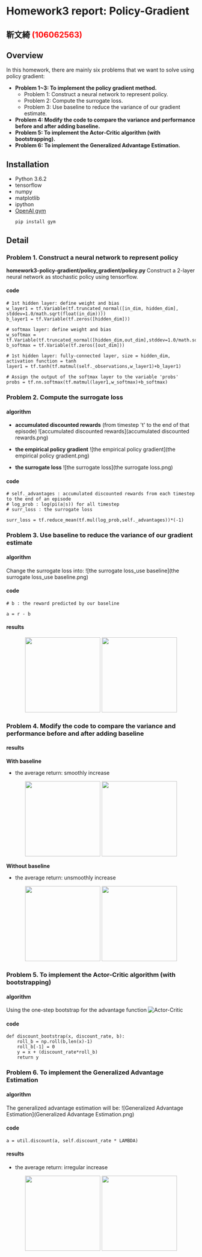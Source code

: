 # Homework3 report: Policy-Gradient 
## 靳文綺 <span style="color:red">(106062563)</span>

## Overview
In this homework, there are mainly six problems that we want to solve using policy gradient:
* <b>Problem 1~3: To implement the policy gradient method.</b> 
	* Problem 1: Construct a neural network to represent policy. 
	* Problem 2: Compute the surrogate loss. 
	* Problem 3: Use baseline to reduce the variance of our gradient estimate.
* <b>Problem 4: Modify the code to compare the variance and performance before and after adding baseline.</b>
* <b>Problem 5: To implement the Actor-Critic algorithm (with bootstrapping).</b>
* <b>Problem 6: To implement the Generalized Advantage Estimation.</b>


## Installation
* Python 3.6.2
* tensorflow
* numpy
* matplotlib
* ipython
* [OpenAI gym](https://github.com/openai/gym)
	```
	pip install gym
	```
	
	
## Detail
### Problem 1. Construct a neural network to represent policy
<b> homework3-policy-gradient/policy_gradient/policy.py </b>
Construct a 2-layer neural network as stochastic policy using tensorflow.

#### code
```
# 1st hidden layer: define weight and bias 
w_layer1 = tf.Variable(tf.truncated_normal([in_dim, hidden_dim], stddev=1.0/math.sqrt(float(in_dim))))
b_layer1 = tf.Variable(tf.zeros([hidden_dim]))

# softmax layer: define weight and bias  
w_softmax = tf.Variable(tf.truncated_normal([hidden_dim,out_dim],stddev=1.0/math.sqrt(float(hidden_dim))))
b_softmax = tf.Variable(tf.zeros([out_dim]))

# 1st hidden layer: fully-connected layer, size = hidden_dim, activation function = tanh
layer1 = tf.tanh(tf.matmul(self._observations,w_layer1)+b_layer1)

# Assign the output of the softmax layer to the variable 'probs'
probs = tf.nn.softmax(tf.matmul(layer1,w_softmax)+b_softmax)
```


### Problem 2. Compute the surrogate loss
#### algorithm
* <b>accumulated discounted rewards</b> (from timestep 't' to the end of that episode)
![accumulated discounted rewards](accumulated discounted rewards.png)

* <b>the empirical policy gradient</b>
![the empirical policy gradient](the empirical policy gradient.png)

* <b>the surrogate loss</b>
![the surrogate loss](the surrogate loss.png)

#### code
```
# self._advantages : accumulated discounted rewards from each timestep to the end of an episode
# log_prob : log(pi(a|s)) for all timestep
# surr_loss : the surrogate loss

surr_loss = tf.reduce_mean(tf.mul(log_prob,self._advantages))*(-1)
```


### Problem 3. Use baseline to reduce the variance of our gradient estimate
#### algorithm
Change the surrogate loss into:
![the surrogate loss_use baseline](the surrogate loss_use baseline.png)

#### code
```
# b : the reward predicted by our baseline

a = r - b
```

#### results

<div align="center">
<img src = "Q3_average return.png" height="200px">
<img src = "Q3_average return.png" height="200px">
</div>


### Problem 4. Modify the code to compare the variance and performance before and after adding baseline
#### results
<b> With baseline </b>
* the average return: smoothly increase

<div align="center">
<img src = "Q3_loss.png" height="200px">
<img src = "Q3_average return.png" height="200px">
</div>

<b> Without baseline </b>
* the average return: unsmoothly increase

<div align="center">
<img src = "Q4_loss.png" height="200px">
<img src = "Q4_average return.png" height="200px">
</div>


### Problem 5. To implement the Actor-Critic algorithm (with bootstrapping)
#### algorithm
Using the one-step bootstrap for the advantage function
![Actor-Critic](Actor-Critic.png)

#### code
```
def discount_bootstrap(x, discount_rate, b):
	roll_b = np.roll(b,len(x)-1)
	roll_b[-1] = 0
	y = x + (discount_rate*roll_b)
	return y
```


### Problem 6. To implement the Generalized Advantage Estimation
#### algorithm
The generalized advantage estimation will be:
![Generalized Advantage Estimation](Generalized Advantage Estimation.png)

#### code
```
a = util.discount(a, self.discount_rate * LAMBDA)
```

#### results
* the average return: irregular increase
<div align="center">
<img src = "Q6_loss.png" height="200px">
<img src = "Q6_average return.png" height="200px">
</div>